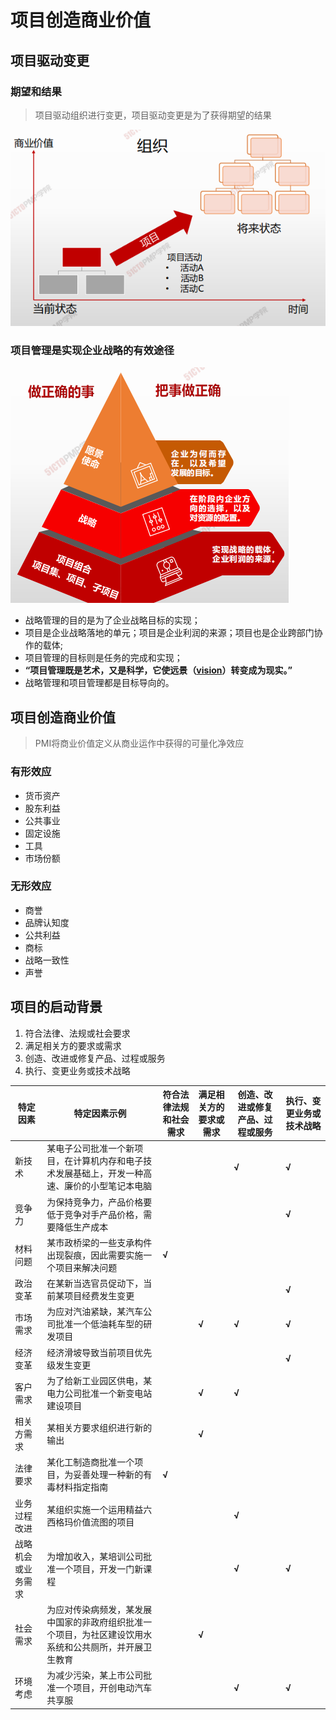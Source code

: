 # 项目创造商业价值

## 项目驱动变更

### 期望和结果

> 项目驱动组织进行变更，项目驱动变更是为了获得期望的结果

![image-20210131162358687](assets/image-20210131162358687.png)



### 项目管理是实现企业战略的有效途径



![image-20210131163039657](assets/image-20210131163039657.png)

- 战略管理的目的是为了企业战略目标的实现；
- 项目是企业战略落地的单元；项目是企业利润的来源；项目也是企业跨部门协作的载体; 
- 项目管理的目标则是任务的完成和实现；
- **“项目管理既是艺术，又是科学，它使远景（<u>vision</u>）转变成为现实。”**
- 战略管理和项目管理都是目标导向的。

## 项目创造商业价值

> PMI将商业价值定义从商业运作中获得的可量化净效应

### 有形效应

- 货币资产
- 股东利益
- 公共事业
- 固定设施
- 工具
- 市场份额

### 无形效应

- 商誉
- 品牌认知度
- 公共利益
- 商标
- 战略一致性
- 声誉

## 项目的启动背景

1. 符合法律、法规或社会要求
2. 满足相关方的要求或需求
3. 创造、改进或修复产品、过程或服务
4. 执行、变更业务或技术战略

| 特定因素           | 特定因素示例                                                 | 符合法律法规和社会需求 | 满足相关方的要求或需求 | 创造、改进或修复产品、过程或服务 | 执行、变更业务或技术战略 |
| ------------------ | ------------------------------------------------------------ | ---------------------- | ---------------------- | -------------------------------- | ------------------------ |
| 新技术             | 某电子公司批准一个新项目，在计算机内存和电子技术发展基础上，开发一种高速、廉价的小型笔记本电脑 |                        |                        | **√**                            | **√**                    |
| 竞争力             | 为保持竞争力，产品价格要低于竞争对手产品价格，需要降低生产成本 |                        |                        |                                  | **√**                    |
| 材料问题           | 某市政桥梁的一些支承构件出现裂痕，因此需要实施一个项目来解决问题 | **√**                  |                        |                                  |                          |
| 政治变革           | 在某新当选官员促动下，当前某项目经费发生变更                 |                        |                        |                                  | **√**                    |
| 市场需求           | 为应对汽油紧缺，某汽车公司批准一个低油耗车型的研发项目       |                        | **√**                  | **√**                            | **√**                    |
| 经济变革           | 经济滑坡导致当前项目优先级发生变更                           |                        |                        |                                  | **√**                    |
| 客户需求           | 为了给新工业园区供电，某电力公司批准一个新变电站建设项目     |                        | **√**                  | **√**                            |                          |
| 相关方需求         | 某相关方要求组织进行新的输出                                 |                        | **√**                  |                                  |                          |
| 法律要求           | 某化工制造商批准一个项目，为妥善处理一种新的有毒材料指定指南 | **√**                  |                        |                                  |                          |
| 业务过程改进       | 某组织实施一个运用精益六西格玛价值流图的项目                 |                        |                        | **√**                            |                          |
| 战略机会或业务需求 | 为增加收入，某培训公司批准一个项目，开发一门新课程           |                        |                        | **√**                            | **√**                    |
| 社会需求           | 为应对传染病频发，某发展中国家的非政府组织批准一个项目，为社区建设饮用水系统和公共厕所，并开展卫生教育 |                        | **√**                  |                                  |                          |
| 环境考虑           | 为减少污染，某上市公司批准一个项目，开创电动汽车共享服       |                        |                        | **√**                            | **√**                    |



